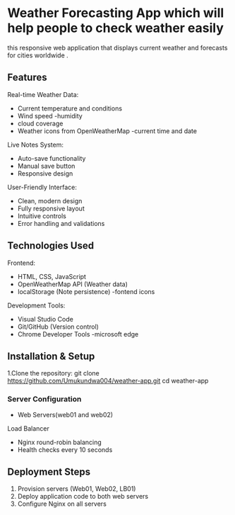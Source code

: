 # Weather Forecasting App which will help people to check weather easily


this responsive web application  that displays current weather and forecasts for cities worldwide .
## Features

Real-time Weather Data:

  - Current temperature and conditions
  - Wind speed
  -humidity
  - cloud coverage
  - Weather icons from OpenWeatherMap
  -current time and date

Live Notes System:
  - Auto-save functionality
  - Manual save button
  - Responsive design

User-Friendly Interface:
  - Clean, modern design
  - Fully responsive layout
  - Intuitive controls
  - Error handling and validations

## Technologies Used

Frontend:
  - HTML, CSS, JavaScript
  - OpenWeatherMap API (Weather data)
  - localStorage (Note persistence)
  -fontend icons

Development Tools:
  - Visual Studio Code
  - Git/GitHub (Version control)
  - Chrome Developer Tools
  -microsoft edge

## Installation & Setup

1.Clone the repository:
   git clone https://github.com/Umukundwa004/weather-app.git
   cd weather-app


### Server Configuration
- Web Servers(web01 and web02)

Load Balancer
  - Nginx round-robin balancing
  - Health checks every 10 seconds

## Deployment Steps

1. Provision servers (Web01, Web02, LB01)
2. Deploy application code to both web servers
3. Configure Nginx on all servers

